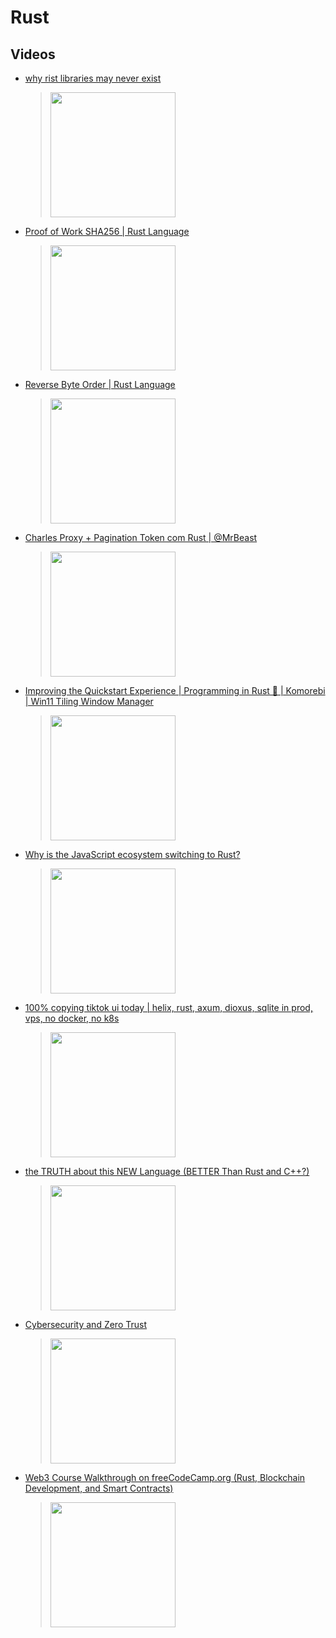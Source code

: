 # Rust

## Videos

 * [why rist libraries may never exist](https://www.youtube.com/watch?v=769VqNup21Q)
	> [<img src="https://img.youtube.com/vi/769VqNup21Q/0.jpg" width="200">](https://www.youtube.com/watch?v=769VqNup21Q "Rust libraries may never exist. Sure, I know what you're thinking: sure they do. In cargo. Well... it's not what you think. In this video we talk about why Rust libraries may never actually by Low Level Learning 204K views 7 minutes, 26 seconds")

 * [Proof of Work SHA256 | Rust Language](https://www.youtube.com/watch?v=AAxoZEctgCo)
	> [<img src="https://img.youtube.com/vi/AAxoZEctgCo/0.jpg" width="200">](https://www.youtube.com/watch?v=AAxoZEctgCo "Proof of Work SHA256 | Rust Language by Learning Rust 588 views 13 minutes, 43 seconds")
 * [Reverse Byte Order | Rust Language](https://www.youtube.com/watch?v=UjdEndsANAc)
	> [<img src="https://img.youtube.com/vi/UjdEndsANAc/0.jpg" width="200">](https://www.youtube.com/watch?v=UjdEndsANAc "Reverse Byte Order | Rust Language by Learning Rust 193 views 7 minutes, 14 seconds")
 * [Charles Proxy + Pagination Token com Rust  | @MrBeast](https://www.youtube.com/watch?v=hXPbakr2sOg)
	> [<img src="https://img.youtube.com/vi/hXPbakr2sOg/0.jpg" width="200">](https://www.youtube.com/watch?v=hXPbakr2sOg "Charles Proxy + Pagination Token com Rust  | @MrBeast by Lucas Montano 1 hour, 58 minutes")
 * [Improving the Quickstart Experience | Programming in Rust 🦀 | Komorebi | Win11 Tiling Window Manager](https://www.youtube.com/watch?v=Bv8ZUchoOng)
	> [<img src="https://img.youtube.com/vi/Bv8ZUchoOng/0.jpg" width="200">](https://www.youtube.com/watch?v=Bv8ZUchoOng "Improving the Quickstart Experience | Programming in Rust 🦀 | Komorebi | Win11 Tiling Window Manager by Jeezy Codes 604 views 41 minutes")
 * [Why is the JavaScript ecosystem switching to Rust?](https://www.youtube.com/watch?v=dZQMoEWe5uY)
	> [<img src="https://img.youtube.com/vi/dZQMoEWe5uY/0.jpg" width="200">](https://www.youtube.com/watch?v=dZQMoEWe5uY "Why is the JavaScript ecosystem switching to Rust? by chris biscardi 124,628 views 48 minutes")
 * [100% copying tiktok ui today | helix, rust, axum, dioxus, sqlite in prod, vps, no docker, no k8s](https://www.youtube.com/watch?v=VTCYR0JxDho)
	> [<img src="https://img.youtube.com/vi/VTCYR0JxDho/0.jpg" width="200">](https://www.youtube.com/watch?v=VTCYR0JxDho "100% copying tiktok ui today | helix, rust, axum, dioxus, sqlite in prod, vps, no docker, no k8s by swlkr 365 views 1 hour, 7 minutes")
 * [the TRUTH about this NEW Language (BETTER Than Rust and C++?)](https://www.youtube.com/watch?v=zFELcHTki9U)
	> [<img src="https://img.youtube.com/vi/zFELcHTki9U/0.jpg" width="200">](https://www.youtube.com/watch?v=zFELcHTki9U "the TRUTH about this NEW Language (BETTER Than Rust and C++?) by Low Level Learning 313,584 views 7 minutes, 37 seconds")
 * [Cybersecurity and Zero Trust](https://www.youtube.com/watch?v=FMMWSLIcaME)
	> [<img src="https://img.youtube.com/vi/FMMWSLIcaME/0.jpg" width="200">](https://www.youtube.com/watch?v=FMMWSLIcaME "Cybersecurity and Zero Trust by IBM Technology 72,607 views 17 minutes")
 * [Web3 Course Walkthrough on freeCodeCamp.org (Rust, Blockchain Development, and Smart Contracts)](https://www.youtube.com/watch?v=hDfkyF8U-pw)
	> [<img src="https://img.youtube.com/vi/hDfkyF8U-pw/0.jpg" width="200">](https://www.youtube.com/watch?v=hDfkyF8U-pw "Web3 Course Walkthrough on freeCodeCamp.org (Rust, Blockchain Development, and Smart Contracts) by freeCodeCamp.org 346,467 views 3 hours, 55 minutes")
